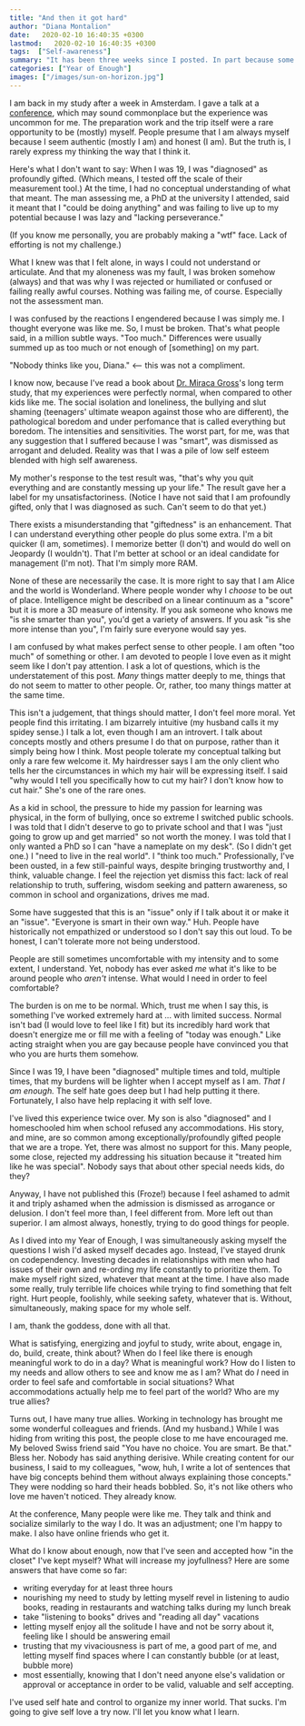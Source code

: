 ```yaml
---
title: "And then it got hard"
author: "Diana Montalion"
date:   2020-02-10 16:40:35 +0300
lastmod:   2020-02-10 16:40:35 +0300
tags:  ["Self-awareness"]
summary: "It has been three weeks since I posted. In part because some difficult work consumed my writing energy. But mostly, because I ran smack into something I didn't want to say out loud."
categories: ["Year of Enough"]
images: ["/images/sun-on-horizon.jpg"]
---
```


I am back in my study after a week in Amsterdam. I gave a talk at a [conference](https://dddeurope.com/2020/), which may sound commonplace but the experience was uncommon for me. The preparation work and the trip itself were a rare opportunity to be (mostly) myself. People presume that I am always myself because I seem authentic (mostly I am) and honest (I am). But the truth is, I rarely express my thinking the way that I think it.

Here's what I don't want to say: When I was 19, I was "diagnosed" as profoundly gifted. (Which means, I tested off the scale of their measurement tool.) At the time, I had no conceptual understanding of what that meant. The man assessing me, a PhD at the university I attended, said it meant that I "could be doing anything" and was failing to live up to my potential because I was lazy and "lacking perseverance."

(If you know me personally, you are probably making a "wtf" face. Lack of efforting is not my challenge.)

What I knew was that I felt alone, in ways I could not understand or articulate. And that my aloneness was my fault, I was broken somehow (always) and that was why I was rejected or humiliated or confused or failing really awful courses. Nothing was failing me, of course. Especially not the assessment man.

I was confused by the reactions I engendered because I was simply me. I thought everyone was like me. So, I must be broken. That's what people said, in a million subtle ways. "Too much." Differences were usually summed up as too much or not enough of [something] on my part.

"Nobody thinks like you, Diana." <-- this was not a compliment.

I know now, because I've read a book about [Dr. Miraca Gross](https://en.wikipedia.org/wiki/Miraca_Gross)'s long term study, that my experiences were perfectly normal, when compared to other kids like me. The social isolation and loneliness, the bullying and slut shaming (teenagers' ultimate weapon against those who are different), the pathological boredom and under perfomance that is called everything but boredom. The intensities and sensitivities. The worst part, for me, was that any suggestion that I suffered because I was "smart", was dismissed as arrogant and deluded. Reality was that I was a pile of low self esteem blended with high self awareness.

My mother's response to the test result was, "that's why you quit everything and are constantly messing up your life." The result gave her a label for my unsatisfactoriness. (Notice I have not said that I am profoundly gifted, only that I was diagnosed as such. Can't seem to do that yet.)

There exists a misunderstanding that "giftedness" is an enhancement. That I can understand everything other people do plus some extra. I'm a bit quicker (I am, sometimes). I memorize better (I don't) and would do well on Jeopardy (I wouldn't). That I'm better at school or an ideal candidate for management (I'm not). That I'm simply more RAM.

None of these are necessarily the case. It is more right to say that I am Alice and the world is Wonderland. Where people wonder why I *choose* to be out of place. Intelligence might be described on a linear continuum as a "score" but it is more a 3D measure of intensity. If you ask someone who knows me "is she smarter than you", you'd get a variety of answers. If you ask "is she more intense than you", I'm fairly sure everyone would say yes.

I am confused by what makes perfect sense to other people. I am often "too much" of something or other. I am devoted to people I love even as it might seem like I don't pay attention. I ask a lot of questions, which is the understatement of this post. *Many* things matter deeply to me, things that do not seem to matter to other people. Or, rather, too many things matter at the same time.

This isn't a judgement, that things should matter, I don't feel more moral. Yet people find this irritating. I am bizarrely intuitive (my husband calls it my spidey sense.) I talk a lot, even though I am an introvert. I talk about concepts mostly and others presume I do that on purpose, rather than it simply being how I think. Most people tolerate my conceptual talking but only a rare few welcome it. My hairdresser says  I am the only client who tells her the circumstances in which my hair will be expressing itself. I said "why would I tell you specifically how to cut my hair? I don't know how to cut hair." She's one of the rare ones.

As a kid in school, the pressure to hide my passion for learning was physical, in the form of bullying, once so extreme I switched public schools. I was told that I didn't deserve to go to private school and that I was "just going to grow up and get married" so not worth the money. I was told that I only wanted a PhD so I can "have a nameplate on my desk". (So I didn't get one.) I "need to live in the real world". I "think too much." Professionally, I've been ousted, in a few still-painful ways, despite bringing trustworthy and, I think, valuable change. I feel the rejection yet dismiss this fact: lack of real relationship to truth, suffering, wisdom seeking and pattern awareness, so common in school and organizations, drives me mad.

Some have suggested that this is an "issue" only if I talk about it or make it an "issue". "Everyone is smart in their own way." Huh. People have historically not empathized or understood so I don't say this out loud. To be honest, I can't tolerate more not being understood.

People are still sometimes uncomfortable with my intensity and to some extent, I understand. Yet, nobody has ever asked *me* what it's like to be around people who *aren't* intense. What would I need in order to feel comfortable?

The burden is on me to be normal. Which, trust me when I say this, is something I've worked extremely hard at ... with limited success. Normal isn't bad (I would love to feel like I fit) but its incredibly hard work that doesn't energize me or fill me with a feeling of "today was enough." Like acting straight when you are gay because people have convinced you that who you are hurts them somehow.

Since I was 19, I have been "diagnosed" multiple times and told, multiple times, that my burdens will be lighter when I accept myself as I am. *That I am enough.* The self hate goes deep but I had help putting it there. Fortunately, I also have help replacing it with self love.

I've lived this experience twice over. My son is also "diagnosed" and I homeschooled him when school refused any accommodations. His story, and mine, are so common among exceptionally/profoundly gifted people that we are a trope. Yet, there was almost no support for this. Many people, some close, rejected my addressing his situation because it "treated him like he was special". Nobody says that about other special needs kids, do they?

Anyway, I have not published this (Froze!) because I feel ashamed to admit it and triply ashamed when the admission is dismissed as arrogance or delusion. I don't feel more than, I feel different from. More left out than superior. I am almost always, honestly, trying to do good things for people.

As I dived into my Year of Enough, I was simultaneously asking myself the questions I wish I'd asked myself decades ago. Instead, I've stayed drunk on codependency. Investing decades in relationships with men who had issues of their own and re-ording my life constantly to prioritize them. To make myself right sized, whatever that meant at the time. I have also made some really, truly terrible life choices while trying to find something that felt right. Hurt people, foolishly, while seeking safety, whatever that is. Without, simultaneously, making space for my whole self.

I am, thank the goddess, done with all that.

What is satisfying, energizing and joyful to study, write about, engage in, do, build, create, think about? When do I feel like there is enough meaningful work to do in a day? What is meaningful work? How do I listen to my needs and allow others to see and know me as I am? What do *I* need in order to feel safe and comfortable in social situations? What accommodations actually help me to feel part of the world? Who are my true allies?

Turns out, I have many true allies. Working in technology has brought me some wonderful colleagues and friends. (And my husband.) While I was hiding from writing this post, the people close to me have encouraged me. My beloved Swiss friend said "You have no choice. You are smart. Be that." Bless her. Nobody has said anything derisive. While creating content for our business, I said to my colleagues, "wow, huh, I write a lot of sentences that have big concepts behind them without always explaining those concepts." They were nodding so hard their heads bobbled. So, it's not like others who love me haven't noticed. They already know.

At the conference, Many people were like me. They talk and think and socialize similarly to the way I do. It was an adjustment; one I'm happy to make. I also have online friends who get it.

What do I know about enough, now that I've seen and accepted how "in the closet" I've kept myself? What will increase my joyfullness? Here are some answers that have come so far:

- writing everyday for at least three hours
- nourishing my need to study by letting myself revel in listening to audio books, reading in restaurants and watching talks during my lunch break
- take "listening to books" drives and "reading all day" vacations
- letting myself enjoy all the solitude I have and not be sorry about it, feeling like I should be answering email
- trusting that my vivaciousness is part of me, a good part of me, and letting myself find spaces where I can constantly bubble (or at least, bubble more)
- most essentially, knowing that I don't need anyone else's validation or approval or acceptance in order to be valid, valuable and self accepting.

I've used self hate and control to organize my inner world. That sucks. I'm going to give self love a try now. I'll let you know what I learn.
